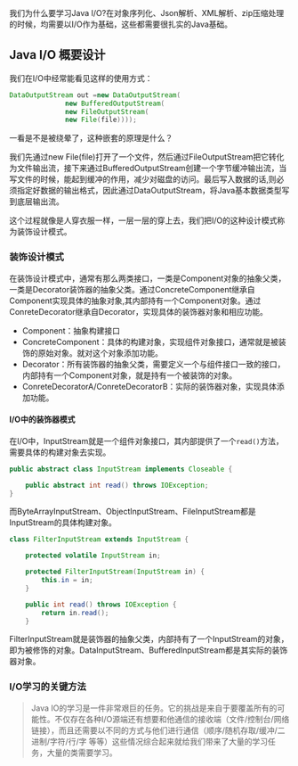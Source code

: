 我们为什么要学习Java I/O?在对象序列化、Json解析、XML解析、zip压缩处理的时候，均需要以I/O作为基础，这些都需要很扎实的Java基础。

## Java I/O 概要设计
我们在I/O中经常能看见这样的使用方式：
```java
DataOutputStream out =new DataOutputStream(
              new BufferedOutputStream(
              new FileOutputStream(
              new File(file))));
```
一看是不是被绕晕了，这种嵌套的原理是什么？

我们先通过new File(file)打开了一个文件，然后通过FileOutputStream把它转化为文件输出流，接下来通过BufferedOutputStream创建一个字节缓冲输出流，当写文件的时候，能起到缓冲的作用，减少对磁盘的访问。最后写入数据的话,则必须指定好数据的输出格式，因此通过DataOutputStream，将Java基本数据类型写到底层输出流。

这个过程就像是人穿衣服一样，一层一层的穿上去，我们把I/O的这种设计模式称为装饰设计模式。
### 装饰设计模式
在装饰设计模式中，通常有那么两类接口，一类是Component对象的抽象父类，一类是Decorator装饰器的抽象父类。通过ConcreteComponent继承自Component实现具体的抽象对象,其内部持有一个Component对象。通过ConreteDecorator继承自Decorator，实现具体的装饰器对象和相应功能。

- Component：抽象构建接口
- ConcreteComponent：具体的构建对象，实现组件对象接口，通常就是被装饰的原始对象。就对这个对象添加功能。
- Decorator：所有装饰器的抽象父类，需要定义一个与组件接口一致的接口，内部持有一个Component对象，就是持有一个被装饰的对象。
- ConreteDecoratorA/ConreteDecoratorB：实际的装饰器对象，实现具体添加功能。
#### I/O中的装饰器模式
在I/O中，InputStream就是一个组件对象接口，其内部提供了一个``read()``方法，需要具体的构建对象去实现。
```java
public abstract class InputStream implements Closeable {

    public abstract int read() throws IOException;
}
```
而ByteArrayInputStream、ObjectInputStream、FileInputStream都是InputStream的具体构建对象。

```java
class FilterInputStream extends InputStream {

    protected volatile InputStream in;

    protected FilterInputStream(InputStream in) {
        this.in = in;
    }

    public int read() throws IOException {
        return in.read();
    }
```
FilterInputStream就是装饰器的抽象父类，内部持有了一个InputStream的对象，即为被修饰的对象。DataInputStream、BufferedInputStream都是其实际的装饰器对象。

### I/O学习的关键方法
>Java IO的学习是一件非常艰巨的任务。它的挑战是来自于要覆盖所有的可能性。不仅存在各种I/O源端还有想要和他通信的接收端（文件/控制台/网络链接），而且还需要以不同的方式与他们进行通信（顺序/随机存取/缓冲/二进制/字符/行/字 等等）这些情况综合起来就给我们带来了大量的学习任务，大量的类需要学习。
  
